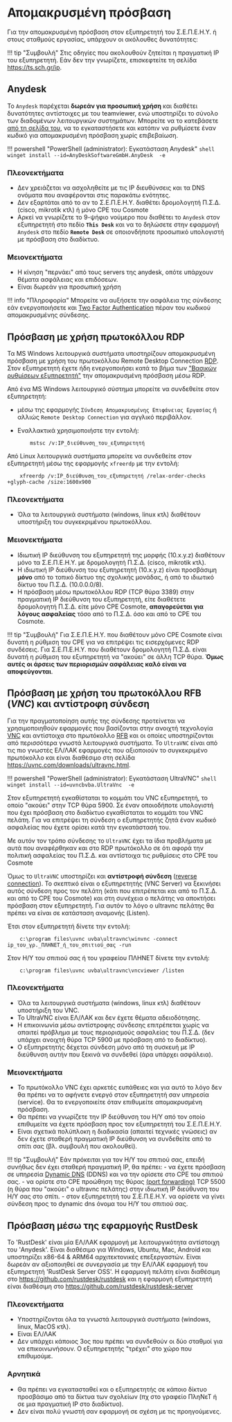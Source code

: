 # Απομακρυσμένη πρόσβαση

Για την απομακρυσμένη πρόσβαση στον εξυπηρετητή του Σ.Ε.Π.Ε.Η.Υ. ή στους σταθμούς εργασίας, υπάρχουν οι ακόλουθες δυνατότητες:

!!! tip "Συμβουλή"
    Στις οδηγίες που ακολουθούν ζητείται η πραγματική IP του εξυπηρετητή. Εάν δεν την γνωρίζετε, επισκεφτείτε τη σελίδα <https://ts.sch.gr/ip>.

## Anydesk

Το `Anydesk` παρέχεται **δωρεάν για προσωπική χρήση** και διαθέτει δυνατότητες αντίστοιχες με του teamviewer, ενώ υποστηρίζει το σύνολο των διαδομένων λειτουργικών συστημάτων. Μπορείτε να το κατεβάσετε [από τη σελίδα του](https://www.anydesk.com), να το εγκαταστήσετε και κατόπιν να ρυθμίσετε έναν κωδικό για απομακρυσμένη πρόσβαση χωρίς επιβεβαίωση.

!!! powershell "PowerShell (administrator): Εγκατάσταση Anydesk"
    ```shell
    winget install --id=AnyDeskSoftwareGmbH.AnyDesk  -e
    ```

### Πλεονεκτήματα

- Δεν χρειάζεται να ασχοληθείτε με τις IP διευθύνσεις και τα DNS ονόματα που αναφέρονται στις παρακάτω ενότητες.
- Δεν εξαρτάται από το αν το Σ.Ε.Π.Ε.Η.Υ. διαθέτει δρομολογητή Π.Σ.Δ. (cisco, mikrotik κτλ) ή μόνο CPE του Cosmote
- Αρκεί να γνωρίζετε το 9-ψήφιο νούμερο που διαθέτει το `Anydesk` στον εξυπηρετητή στο πεδίο **`This Desk`** και να το δηλώσετε στην εφαρμογή `Anydesk` στο πεδίο **`Remote Desk`** σε οποιονδήποτε προσωπικό υπολογιστή με πρόσβαση στο διαδίκτυο.

### Μειονεκτήματα

- Η κίνηση "περνάει" από τους servers της anydesk, οπότε υπάρχουν θέματα ασφάλειας και επιδόσεων.
- Είναι δωρεάν για προσωπική χρήση

!!! info "Πληροφορία"
    Μπορείτε να αυξήσετε την ασφάλεια της σύνδεσης εάν ενεργοποιήσετε και [Two Factor Authentication](https://en.wikipedia.org/wiki/Multi-factor_authentication) πέραν του κωδικού απομακρυσμένης σύνδεσης.

## Πρόσβαση με χρήση πρωτοκόλλου RDP

Τα MS Windows λειτουργικά συστήματα υποστηρίζουν απομακρυσμένη πρόσβαση με χρήση του πρωτοκόλλου Remote Desktop Connection [RDP](https://en.wikipedia.org/wiki/Remote_Desktop_Protocol). Στον εξυπηρετητή έχετε ήδη ενεργοποιήσει κατά το βήμα των ["Βασικών ρυθμίσεων εξυπηρετητή"](../../2019/basic-settings/index.md) την απομακρυσμένη πρόσβαση μέσω RDP.

Από ένα MS Windows λειτουργικό σύστημα μπορείτε να συνδεθείτε στον εξυπηρετητή:

- μέσω της εφαρμογής `Σύνδεση Απομακρυσμένης Επιφάνειας Εργασίας` ή αλλιώς `Remote Desktop Connection` για αγγλικό περιβάλλον.
- Εναλλακτικά χρησιμοποιήστε την εντολή:

    ```shell
        mstsc /v:IP_διεύθυνση_του_εξυπηρετητή
    ```

Από Linux λειτουργικά συστήματα μπορείτε να συνδεθείτε στον εξυπηρετητή μέσω της εφαρμογής `xfreerdp` με την εντολή:

```shell
    xfreerdp /v:IP_διεύθυνση_του_εξυπηρετητή /relax-order-checks +glyph-cache /size:1600x900
```

### Πλεονεκτήματα

- Όλα τα λειτουργικά συστήματα (windows, linux κτλ) διαθέτουν υποστήριξη του συγκεκριμένου πρωτοκόλλου.

### Μειονεκτήματα

- Ιδιωτική IP διεύθυνση του εξυπηρετητή της μορφής (10.x.y.z) διαθέτουν μόνο τα Σ.Ε.Π.Ε.Η.Υ. με δρομολογητή Π.Σ.Δ. (cisco, mikrotik κτλ).
- Η ιδιωτική IP διεύθυνση του εξυπηρετητή (10.x.y.z) είναι προσβάσιμη **μόνο** από το τοπικό δίκτυο της σχολικής μονάδας, ή από το ιδιωτικό δίκτυο του Π.Σ.Δ. (10.0.0.0/8).
- Η πρόσβαση μέσω πρωτοκόλλου RDP (TCP θύρα 3389) στην πραγματική IP διεύθυνση του εξυπηρετητή, είτε διαθέτετε δρομολογητή Π.Σ.Δ. είτε μόνο CPE Cosmote, **απαγορεύεται για λόγους ασφαλείας** τόσο από το Π.Σ.Δ. όσο και από το CPE του Cosmote.

!!! tip "Συμβουλή"
    Για Σ.Ε.Π.Ε.Η.Υ. που διαθέτουν μόνο CPE Cosmote είναι δυνατή η ρύθμιση του CPE για να επιτρέψει τις εισερχόμενες RDP συνδέσεις. Για Σ.Ε.Π.Ε.Η.Υ. που διαθέτουν δρομολογητή Π.Σ.Δ. είναι δυνατή η ρύθμιση του εξυπηρετητή να "ακούει" σε άλλη TCP θύρα. **Όμως αυτές οι άρσεις των περιορισμών ασφάλειας καλό είναι να αποφεύγονται**.

## Πρόσβαση με χρήση του πρωτοκόλλου RFB (*VNC*) και αντίστροφη σύνδεση

Για την πραγματοποίηση αυτής της σύνδεσης προτείνεται να χρησιμοποιηθούν εφαρμογές που βασίζονται στην ανοιχτή τεχνολογία [VNC](https://en.wikipedia.org/wiki/Virtual_Network_Computing) και αντίστοιχα στο πρωτόκολλο [RFB](https://en.wikipedia.org/wiki/RFB_protocol) και οι οποίες υποστηρίζονται από περισσότερα γνωστά λειτουργικά συστήματα. Το `UltraVNC` είναι από τις πιο γνωστές ΕΛ/ΛΑΚ εφαρμογές που αξιοποιούν το συγκεκριμένο πρωτόκολλο και είναι διαθέσιμο στη σελίδα <https://uvnc.com/downloads/ultravnc.html>.

!!! powershell "PowerShell (administrator): Εγκατάσταση UltraVNC"
    ```shell
    winget install --id=uvncbvba.UltraVnc  -e
    ```

Στον εξυπηρετητή εγκαθίσταται το κομμάτι του VNC εξυπηρετητή, το οποίο "ακούει" στην TCP θύρα 5900. Σε έναν οποιοδήποτε υπολογιστή που έχει πρόσβαση στο διαδίκτυο εγκαθίσταται το κομμάτι του VNC πελάτη. Για να επιτρέψει τη σύνδεση ο εξυπηρετητής ζητά έναν κωδικό ασφαλείας που έχετε ορίσει κατά την εγκατάστασή του.

Με αυτόν τον τρόπο σύνδεσης το `UltraVNC` έχει τα ίδια προβλήματα με αυτά που αναφέρθηκαν και στο RDP πρωτόκολλο σε ότι αφορά την πολιτική ασφαλείας του Π.Σ.Δ. και αντίστοιχα τις ρυθμίσεις στο CPE του Cosmote

Όμως το `UltraVNC` υποστηρίζει και **αντίστροφή σύνδεση** ([reverse connection](https://en.wikipedia.org/wiki/Reverse_connection)). Το σκεπτικό είναι ο εξυπηρετητής (VNC Server) να ξεκινήσει αυτός σύνδεση προς τον πελάτη (κάτι που επιτρέπεται και από το Π.Σ.Δ. και από το CPE του Cosmote) και στη συνέχεια ο πελάτης να αποκτήσει πρόσβαση στον εξυπηρετητή. Για αυτόν το λόγο ο ultravnc πελάτης θα πρέπει να είναι σε κατάσταση αναμονής (Listen).

Έτσι στον εξυπηρετητή δίνετε την εντολή:

```shell
    c:\program files\uvnc uvba\ultravnc\winvnc -connect ip_του_γρ._ΠΛΗΝΕΤ_ή_του_σπιτιού_σας -run
```

Στον Η/Υ του σπιτιού σας ή του γραφείου ΠΛΗΝΕΤ δίνετε την εντολή:

```shell
    c:\program files\uvnc uvba\ultravnc\vncviewer /listen
```

### Πλεονεκτήματα

- Όλα τα λειτουργικά συστήματα (windows, linux κτλ) διαθέτουν υποστήριξη του VNC.
- Το UltraVNC είναι ΕΛ/ΛΑΚ και δεν έχετε θέματα αδειοδότησης.
- Η επικοινωνία μέσω αντίστροφης σύνδεσης επιτρέπεται χωρίς να απαιτεί πρόβλημα με τους περιορισμούς ασφαλείας του Π.Σ.Δ. (δεν υπάρχει ανοιχτή θύρα TCP 5900 με πρόσβαση από το διαδίκτυο).
- Ο εξυπηρετητής δέχεται σύνδεση μόνο από τη συσκευή με IP διεύθυνση αυτήν που ξεκινά να συνδεθεί (άρα υπάρχει ασφάλεια).

### Μειονεκτήματα

- Το πρωτόκολλο VNC έχει αρκετές ευπάθειες και για αυτό το λόγο δεν θα πρέπει να το αφήνετε ενεργό στον εξυπηρετητή σαν υπηρεσία (service). Θα το ενεργοποιείτε όταν επιθυμείτε απομακρυσμένη πρόσβαση.
- Θα πρέπει να γνωρίζετε την IP διεύθυνση του Η/Υ από τον οποίο επιθυμείτε να έχετε πρόσβαση προς τον εξυπηρετητή του Σ.Ε.Π.Ε.Η.Υ.
- Είναι σχετικά πολύπλοκη η διαδικασία (απαιτεί τεχνικές γνώσεις) αν δεν έχετε σταθερή πραγματική IP διεύθυνση να συνδεθείτε από το σπίτι σας (βλ. συμβουλή που ακολουθεί).

!!! tip "Συμβουλή"
    Εάν πρόκειται για τον Η/Υ του σπιτιού σας, επειδή συνήθως δεν έχει σταθερή πραγματική IP, θα πρέπει:
    - να έχετε πρόσβαση σε υπηρεσία [Dynamic DNS](https://en.wikipedia.org/wiki/Dynamic_DNS) (DDNS) και να την ορίσετε στο CPE του σπιτιού σας.
    - να ορίστε στο CPE προώθηση της θύρας [(port forwarding)](https://en.wikipedia.org/wiki/Port_forwarding) TCP 5500 (η θύρα που "ακούει" ο ultravnc πελάτης) στην ιδιωτική IP διεύθυνση του Η/Υ σας στο σπίτι.
    - στον εξυπηρετητή του Σ.Ε.Π.Ε.Η.Υ. να ορίσετε να γίνει σύνδεση προς το dynamic dns όνομα του Η/Υ του σπιτιού σας.

## Πρόσβαση μέσω της εφαρμογής RustDesk

Το 'RustDesk' είναι μία ΕΛ/ΛΑΚ εφαρμογή με λειτουργικότητα αντίστοιχη του 'Anydesk'. Είναι διαθέσιμο για Windows, Ubuntu, Mac, Android και υποστηρίζει x86-64 & ARM64 αρχιτεκτονικές επεξεργαστών. Είναι δωρεάν αν αξιοποιηθεί σε συνεργασία με την ΕΛ/ΛΑΚ εφαρμογή του εξυπηρετητή 'RustDesk Server OSS'.
Η εφαρμογή πελάτη είναι διαθέσιμη στο <https://github.com/rustdesk/rustdesk> και η εφαρμογή εξυπηρετητή είναι διαθέσιμη στο <https://github.com/rustdesk/rustdesk-server>

### Πλεονεκτήματα

- Υποστηρίζονται όλα τα γνωστά λειτουργικά συστήματα (windows, linux, MacOS κτλ).
- Είναι ΕΛ/ΛΑΚ
- Δεν υπάρχει κάποιος 3ος που πρέπει να συνδεθούν οι δύο σταθμοί για να επικοινωνήσουν. Ο εξυπηρετητής "τρέχει" στο χώρο που επιθυμούμε.

### Αρνητικά

- Θα πρέπει να εγκατασταθεί και ο εξυπηρετητής σε κάποιο δίκτυο προσβάσιμο από τα δίκτυα των σχολείων (πχ στο γραφείο ΠληΝεΤ ή σε μια πραγματική IP στο διαδίκτυο).
- Δεν είναι πολύ γνωστή σαν εφαρμογή σε σχέση με τις προηγούμενες.
